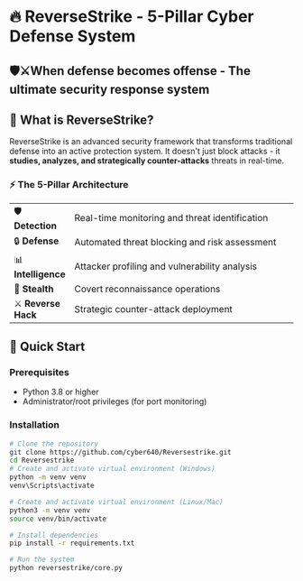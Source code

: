 # 🔥 ReverseStrike - 5-Pillar Cyber Defense System



## **🛡️⚔️When defense becomes offense - The ultimate security response system**

</div>

## 🎯 What is ReverseStrike?

ReverseStrike is an advanced security framework that transforms traditional defense into an active protection system. It doesn't just block attacks - it **studies, analyzes, and strategically counter-attacks** threats in real-time.

### ⚡ The 5-Pillar Architecture

<table>
<tr>
<td width="20%">🛡️ <b>Detection</b></td>
<td>Real-time monitoring and threat identification</td>
</tr>
<tr>
<td>🔒 <b>Defense</b></td>
<td>Automated threat blocking and risk assessment</td>
</tr>
<tr>
<td>📊 <b>Intelligence</b></td>
<td>Attacker profiling and vulnerability analysis</td>
</tr>
<tr>
<td>👻 <b>Stealth</b></td>
<td>Covert reconnaissance operations</td>
</tr>
<tr>
<td>⚔️ <b>Reverse Hack</b></td>
<td>Strategic counter-attack deployment</td>
</tr>
</table>

## 🚀 Quick Start

### Prerequisites
- Python 3.8 or higher
- Administrator/root privileges (for port monitoring)

### Installation

```bash
# Clone the repository
git clone https://github.com/cyber640/Reversestrike.git
cd Reversestrike
# Create and activate virtual environment (Windows)
python -m venv venv
venv\Scripts\activate

# Create and activate virtual environment (Linux/Mac)
python3 -m venv venv
source venv/bin/activate

# Install dependencies
pip install -r requirements.txt

# Run the system
python reversestrike/core.py
